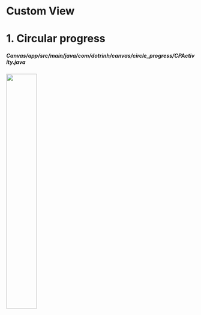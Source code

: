 # Custom View
# 1. Circular progress
##### Canvas/app/src/main/java/com/dotrinh/canvas/circle_progress/CPActivity.java

<img src="https://user-images.githubusercontent.com/8064517/193721801-f47185e3-39de-4547-8f90-f8bd609ae4dc.png" width="40%">
